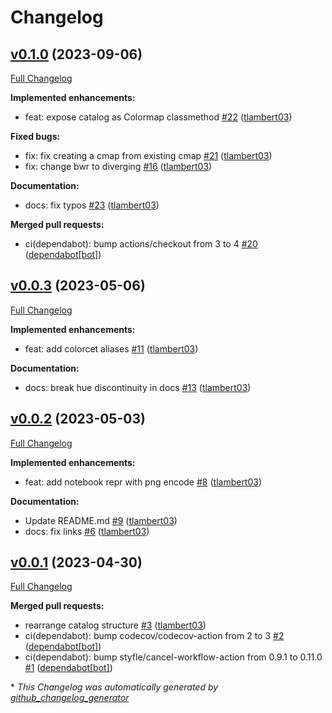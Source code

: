 # Changelog

## [v0.1.0](https://github.com/tlambert03/cmap/tree/v0.1.0) (2023-09-06)

[Full Changelog](https://github.com/tlambert03/cmap/compare/v0.0.3...v0.1.0)

**Implemented enhancements:**

- feat: expose catalog as Colormap classmethod [\#22](https://github.com/tlambert03/cmap/pull/22) ([tlambert03](https://github.com/tlambert03))

**Fixed bugs:**

- fix: fix creating a cmap from existing cmap [\#21](https://github.com/tlambert03/cmap/pull/21) ([tlambert03](https://github.com/tlambert03))
- fix: change bwr to diverging [\#16](https://github.com/tlambert03/cmap/pull/16) ([tlambert03](https://github.com/tlambert03))

**Documentation:**

- docs: fix typos [\#23](https://github.com/tlambert03/cmap/pull/23) ([tlambert03](https://github.com/tlambert03))

**Merged pull requests:**

- ci\(dependabot\): bump actions/checkout from 3 to 4 [\#20](https://github.com/tlambert03/cmap/pull/20) ([dependabot[bot]](https://github.com/apps/dependabot))

## [v0.0.3](https://github.com/tlambert03/cmap/tree/v0.0.3) (2023-05-06)

[Full Changelog](https://github.com/tlambert03/cmap/compare/v0.0.2...v0.0.3)

**Implemented enhancements:**

- feat: add colorcet aliases [\#11](https://github.com/tlambert03/cmap/pull/11) ([tlambert03](https://github.com/tlambert03))

**Documentation:**

- docs: break hue discontinuity in docs [\#13](https://github.com/tlambert03/cmap/pull/13) ([tlambert03](https://github.com/tlambert03))

## [v0.0.2](https://github.com/tlambert03/cmap/tree/v0.0.2) (2023-05-03)

[Full Changelog](https://github.com/tlambert03/cmap/compare/v0.0.1...v0.0.2)

**Implemented enhancements:**

- feat: add notebook repr with png encode [\#8](https://github.com/tlambert03/cmap/pull/8) ([tlambert03](https://github.com/tlambert03))

**Documentation:**

- Update README.md [\#9](https://github.com/tlambert03/cmap/pull/9) ([tlambert03](https://github.com/tlambert03))
- docs: fix links [\#6](https://github.com/tlambert03/cmap/pull/6) ([tlambert03](https://github.com/tlambert03))

## [v0.0.1](https://github.com/tlambert03/cmap/tree/v0.0.1) (2023-04-30)

[Full Changelog](https://github.com/tlambert03/cmap/compare/7d88f0329eb3b52faf0a63ae1ce207fe86455426...v0.0.1)

**Merged pull requests:**

- rearrange catalog structure [\#3](https://github.com/tlambert03/cmap/pull/3) ([tlambert03](https://github.com/tlambert03))
- ci\(dependabot\): bump codecov/codecov-action from 2 to 3 [\#2](https://github.com/tlambert03/cmap/pull/2) ([dependabot[bot]](https://github.com/apps/dependabot))
- ci\(dependabot\): bump styfle/cancel-workflow-action from 0.9.1 to 0.11.0 [\#1](https://github.com/tlambert03/cmap/pull/1) ([dependabot[bot]](https://github.com/apps/dependabot))



\* *This Changelog was automatically generated by [github_changelog_generator](https://github.com/github-changelog-generator/github-changelog-generator)*
